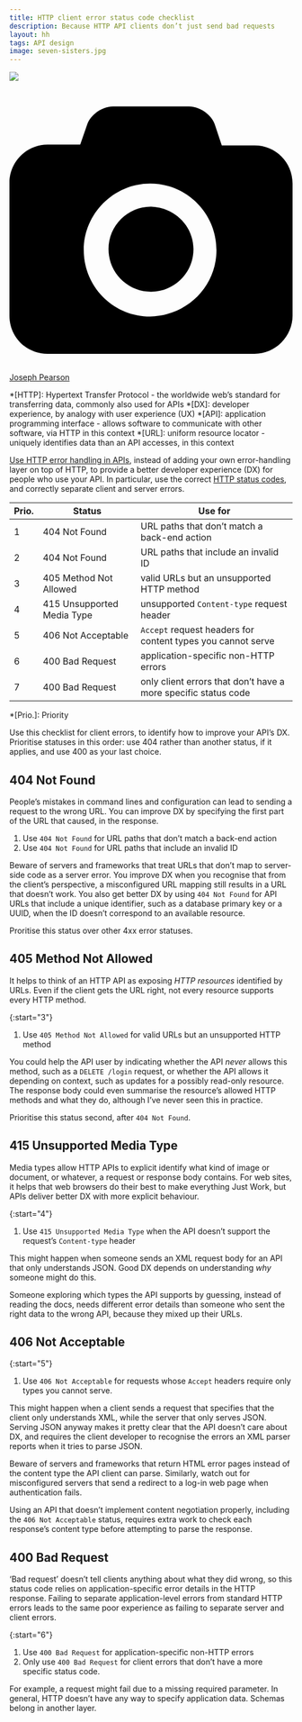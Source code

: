 ```yaml
---
title: HTTP client error status code checklist
description: Because HTTP API clients don’t just send bad requests
layout: hh
tags: API design
image: seven-sisters.jpg
---
```


![](seven-sisters.jpg)

<a class="unsplash" href="https://unsplash.com/photos/jxgJUpL-SQg" rel="noopener noreferrer"><span><svg xmlns="http://www.w3.org/2000/svg" viewBox="0 0 32 32"><title>unsplash-logo</title><path d="M20.8 18.1c0 2.7-2.2 4.8-4.8 4.8s-4.8-2.1-4.8-4.8c0-2.7 2.2-4.8 4.8-4.8 2.7.1 4.8 2.2 4.8 4.8zm11.2-7.4v14.9c0 2.3-1.9 4.3-4.3 4.3h-23.4c-2.4 0-4.3-1.9-4.3-4.3v-15c0-2.3 1.9-4.3 4.3-4.3h3.7l.8-2.3c.4-1.1 1.7-2 2.9-2h8.6c1.2 0 2.5.9 2.9 2l.8 2.4h3.7c2.4 0 4.3 1.9 4.3 4.3zm-8.6 7.5c0-4.1-3.3-7.5-7.5-7.5-4.1 0-7.5 3.4-7.5 7.5s3.3 7.5 7.5 7.5c4.2-.1 7.5-3.4 7.5-7.5z"></path></svg></span><span>Joseph Pearson</span></a>

*[HTTP]: Hypertext Transfer Protocol - the worldwide web’s standard for transferring data, commonly also used for APIs
*[DX]: developer experience, by analogy with user experience (UX)
*[API]: application programming interface - allows software to communicate with other software, via HTTP in this context
*[URL]: uniform resource locator - uniquely identifies data than an API accesses, in this context

[Use HTTP error handling in APIs](http-error-handling),
instead of adding your own error-handling layer on top of HTTP,
to provide a better developer experience (DX) for people who use your API.
In particular, use the correct
[HTTP status codes](https://en.wikipedia.org/wiki/List_of_HTTP_status_codes),
and correctly separate client and server errors.

| Prio. | Status | Use for
|-| ------ | ---------
| 1 | 404 Not Found | URL paths that don’t match a back-end action
| 2 | 404 Not Found | URL paths that include an invalid ID
| 3 | 405 Method Not Allowed | valid URLs but an unsupported HTTP method
| 4 | 415 Unsupported Media Type | unsupported `Content-type` request header
| 5 | 406 Not Acceptable | `Accept` request headers for content types you cannot serve
| 6 | 400 Bad Request | application-specific non-HTTP errors
| 7 | 400 Bad Request | only client errors that don’t have a more specific status code

*[Prio.]: Priority

Use this checklist for client errors, to identify how to improve your API’s DX.
Prioritise statuses in this order: use 404 rather than another status, if it applies,
and use 400 as your last choice.

## 404 Not Found

People’s mistakes in command lines and configuration can lead to sending a request to the wrong URL.
You can improve DX by specifying the first part of the URL that caused, in the response.

1. Use `404 Not Found` for URL paths that don’t match a back-end action
2. Use `404 Not Found` for URL paths that include an invalid ID

Beware of servers and frameworks that treat URLs that don’t map to server-side code as a server error.
You improve DX when you recognise that from the client’s perspective, a misconfigured URL mapping still results in a URL that doesn’t work.
You also get better DX by using `404 Not Found` for API URLs that include a unique identifier, such as a database primary key or a UUID, when the ID doesn’t correspond to an available resource.

Proritise this status over other 4xx error statuses.

## 405 Method Not Allowed

It helps to think of an HTTP API as exposing _HTTP resources_ identified by URLs.
Even if the client gets the URL right, not every resource supports every HTTP method.

{:start="3"}
1. Use `405 Method Not Allowed` for valid URLs but an unsupported HTTP method

You could help the API user by indicating whether the API _never_ allows this method, such as a  `DELETE /login` request, or whether the API allows it depending on context, such as updates for a possibly read-only resource.
The response body could even summarise the resource’s allowed HTTP methods and what they do, although I’ve never seen this in practice.

Prioritise this status second, after `404 Not Found`.

## 415 Unsupported Media Type

Media types allow HTTP APIs to explicit identify what kind of image or document, or whatever, a request or response body contains.
For web sites, it helps that web browsers do their best to make everything Just Work, but APIs deliver better DX with more explicit behaviour.

{:start="4"}
1. Use `415 Unsupported Media Type` when the API doesn’t support the request’s `Content-type` header

This might happen when someone sends an XML request body for an API that only understands JSON.
Good DX depends on understanding _why_ someone might do this.

Someone exploring which types the API supports by guessing, instead of reading the docs, needs different error details than someone who sent the right data to the wrong API, because they mixed up their URLs. 

## 406 Not Acceptable

{:start="5"}
1. Use `406 Not Acceptable` for requests whose `Accept` headers require only types you cannot serve.

This might happen when a client sends a request that specifies that the client only understands XML, while the server that only serves JSON.
Serving JSON anyway makes it pretty clear that the API doesn’t care about DX, and requires the client developer to recognise the errors an XML parser reports when it tries to parse JSON.

Beware of servers and frameworks that return HTML error pages instead of the content type the API client can parse. Similarly, watch out for misconfigured servers that send a redirect to a log-in web page when authentication fails.

Using an API that doesn’t implement content negotiation properly, including the `406 Not Acceptable` status, requires extra work to check each response’s content type before attempting to parse the response. 

## 400 Bad Request

‘Bad request’ doesn’t tell clients anything about what they did wrong, so this status code relies on application-specific error details in the HTTP response.
Failing to separate application-level errors from standard HTTP errors leads to the same poor experience as failing to separate server and client errors.

{:start="6"}
1. Use `400 Bad Request` for application-specific non-HTTP errors
2. Only use `400 Bad Request` for client errors that don’t have a more specific status code.

For example, a request might fail due to a missing required parameter.
In general, HTTP doesn’t have any way to specify application data.
Schemas belong in another layer.
